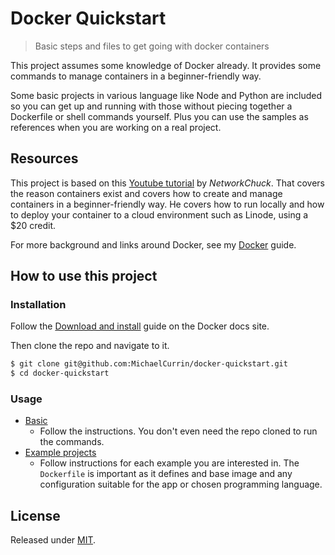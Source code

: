 # Docker Quickstart
> Basic steps and files to get going with docker containers

This project assumes some knowledge of Docker already. It provides some commands to manage containers in a beginner-friendly way.

Some basic  projects in various language like Node and Python are included so you can get up and running with those without piecing together a Dockerfile or shell commands yourself. Plus you can use the samples as references when you are working on a real project.


## Resources

This project is based on this [Youtube tutorial](https://www.youtube.com/watch?v=eGz9DS-aIeY) by _NetworkChuck_. That covers the reason containers exist and covers how to create and manage containers in a beginner-friendly way. He covers how to run locally and how to deploy your container to a cloud environment such as Linode, using a $20 credit.

For more background and links around Docker, see my [Docker](https://github.com/MichaelCurrin/learn-to-code/blob/master/en/topics/containers/docker.md) guide.


## How to use this project

### Installation

Follow the [Download and install](https://docs.docker.com/get-docker/) guide on the Docker docs site.

Then clone the repo and navigate to it.

```sh
$ git clone git@github.com:MichaelCurrin/docker-quickstart.git
$ cd docker-quickstart
```


### Usage

- [Basic](/basic.md)
    - Follow the instructions. You don't even need the repo cloned to run the commands.
- [Example projects](/examples/)
    - Follow instructions for each example you are interested in. The `Dockerfile` is important as it defines and base image and any configuration suitable for the app or chosen programming language.



## License

Released under [MIT](/LICENSE).
